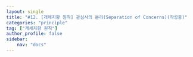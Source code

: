 ```yaml
---
layout: single
title: "#12. [개체지향 원칙] 관심사의 분리(Separation of Concerns)(작성중)"
categories: "principle"
tag: ["개체지향 원칙"]
author_profile: false
sidebar: 
    nav: "docs"
---
```


